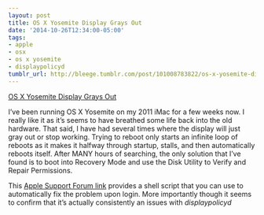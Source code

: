 ```yaml
---
layout: post
title: OS X Yosemite Display Grays Out
date: '2014-10-26T12:34:00-05:00'
tags:
- apple
- osx
- os x yosemite
- displaypolicyd
tumblr_url: http://bleege.tumblr.com/post/101008783822/os-x-yosemite-display-grays-out
---
```

[OS X Yosemite Display Grays Out](https://discussions.apple.com/thread/6624349)

<!--excerpt.start-->
I’ve been running OS X Yosemite on my 2011 iMac for a few weeks now.  I really like it as it’s seems to have breathed some life back into the old hardware.  That said, I have had several times where the display will just gray out or stop working.  Trying to reboot only starts an infinite loop of reboots as it makes it halfway through startup, stalls, and then automatically reboots itself.  After MANY hours of searching, the only solution that I’ve found is to boot into Recovery Mode and use the Disk Utility to Verify and Repair Permissions.
<!--excerpt.end-->

This [Apple Support Forum link](https://discussions.apple.com/thread/6624349) provides a shell script that you can use to automatically fix the problem upon login.  More importantly though it seems to confirm that it’s actually consistently an issues with _displaypolicyd_
